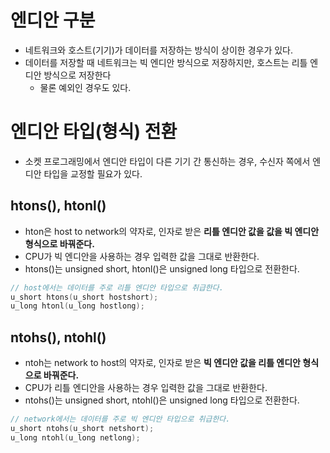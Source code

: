 # 엔디안 구분

- 네트워크와 호스트(기기)가 데이터를 저장하는 방식이 상이한 경우가 있다.
- 데이터를 저장할 때 네트워크는 빅 엔디안 방식으로 저장하지만, 호스트는 리틀 엔디안 방식으로 저장한다
    - 물론 예외인 경우도 있다.

# 엔디안 타입(형식) 전환

- 소켓 프로그래밍에서 엔디안 타입이 다른 기기 간 통신하는 경우, 수신자 쪽에서 엔디안 타입을 교정할 필요가 있다.

## htons(), htonl()

- hton은 host to network의 약자로, 인자로 받은 **리틀 엔디안 값을 값을 빅 엔디안 형식으로 바꿔준다.**
- CPU가 빅 엔디안을 사용하는 경우 입력한 값을 그대로 반환한다.
- htons()는 unsigned short, htonl()은 unsigned long 타입으로 전환한다.

```c
// host에서는 데이터를 주로 리틀 엔디안 타입으로 취급한다.
u_short htons(u_short hostshort);
u_long htonl(u_long hostlong);
```

## ntohs(), ntohl()

- ntoh는 network to host의 약자로, 인자로 받은 **빅 엔디안 값을 리틀 엔디안 형식으로 바꿔준다.**
- CPU가 리틀 엔디안을 사용하는 경우 입력한 값을 그대로 반환한다.
- ntohs()는 unsigned short, ntohl()은 unsigned long 타입으로 전환한다.

```c
// network에서는 데이터를 주로 빅 엔디안 타입으로 취급한다.
u_short ntohs(u_short netshort);
u_long ntohl(u_long netlong);
```